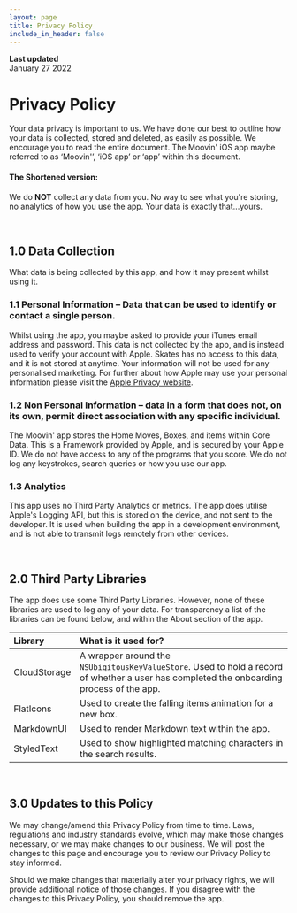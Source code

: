 ```yaml
---
layout: page
title: Privacy Policy
include_in_header: false
---
```


**Last updated**  
January 27 2022

# Privacy Policy
Your data privacy is important to us. We have done our best to outline how your data is collected, stored and deleted, as easily as possible. We encourage you to read the entire document. The Moovin' iOS app maybe referred to as ‘Moovin'’, ‘iOS app’ or ‘app’ within this document.

#### The Shortened version:
We do **NOT** collect any data from you. No way to see what you're storing, no analytics of how you use the app. Your data is exactly that...yours.

<br>

## 1.0 Data Collection
What data is being collected by this app, and how it may present whilst using it.

### 1.1 Personal Information – Data that can be used to identify or contact a single person.
Whilst using the app, you maybe asked to provide your iTunes email address and password. This data is not collected by the app, and is instead used to verify your account with Apple. Skates has no access to this data, and it is not stored at anytime. Your information will not be used for any personalised marketing. For further about how Apple may use your personal information please visit the [Apple Privacy website](https://www.apple.com/legal/privacy/en-ww/).

### 1.2 Non Personal Information – data in a form that does not, on its own, permit direct association with any specific individual.
The Moovin' app stores the Home Moves, Boxes, and items within Core Data. This is a Framework provided by Apple, and is secured by your Apple ID. We do not have access to any of the programs that you score. We do not log any keystrokes, search queries or how you use our app.

### 1.3 Analytics
This app uses no Third Party Analytics or metrics. The app does utilise Apple's Logging API, but this is stored on the device, and not sent to the developer. It is used when building the app in a development environment, and is not able to transmit logs remotely from other devices.


<br>

## 2.0 Third Party Libraries
The app does use some Third Party Libraries. However, none of these libraries are used to log any of your data. For transparency a list of the libraries can be found below, and within the About section of the app.

| Library | What is it used for? |
| :--- | :--- |
| CloudStorage | A wrapper around the `NSUbiqitousKeyValueStore`. Used to hold a record of whether a user has completed the onboarding process of the app.  |
| FlatIcons | Used to create the falling items animation for a new box. |
| MarkdownUI | Used to render Markdown text within the app. |
| StyledText | Used to show highlighted matching characters in the search results. |


<br>

## 3.0 Updates to this Policy
We may change/amend this Privacy Policy from time to time. Laws, regulations and industry standards evolve, which may make those changes necessary, or we may make changes to our business. We will post the changes to this page and encourage you to review our Privacy Policy to stay informed.

Should we make changes that materially alter your privacy rights, we will provide additional notice of those changes. If you disagree with the changes to this Privacy Policy, you should remove the app.

<br>
